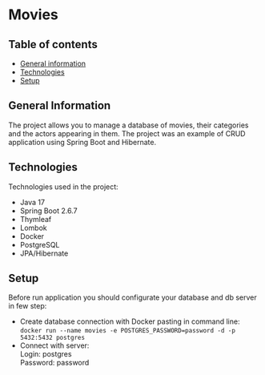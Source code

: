 # Movies
## Table of contents
* [General information](#general-information)
* [Technologies](#technologies)
* [Setup](#setup)

## General Information
The project allows you to manage a database of movies, their categories and the actors appearing in them. The project was an example of CRUD application using Spring Boot and Hibernate.
## Technologies
Technologies used in the project:
* Java 17
* Spring Boot 2.6.7
* Thymleaf
* Lombok
* Docker
* PostgreSQL
* JPA/Hibernate
## Setup
Before run application you should configurate your database and db server in few step:
* Create database connection with Docker pasting in command line:
  <br>`docker run --name movies -e POSTGRES_PASSWORD=password -d -p 5432:5432 postgres`
* Connect with server:
  <br>Login: postgres
  <br>Password: password
   
    
  

